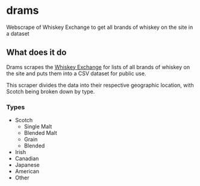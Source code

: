 # drams

Webscrape of Whiskey Exchange to get all brands of whiskey on the site in a dataset

## What does it do

Drams scrapes the [Whiskey Exchange](https://www.thewhiskyexchange.com/) for lists of all brands of whiskey on the site and puts them into a CSV dataset for public use.

This scraper divides the data into their respective geographic location, with Scotch being broken down by type.

### Types 

- Scotch
  - Single Malt
  - Blended Malt
  - Grain
  - Blended
- Irish
- Canadian
- Japanese
- American
- Other
